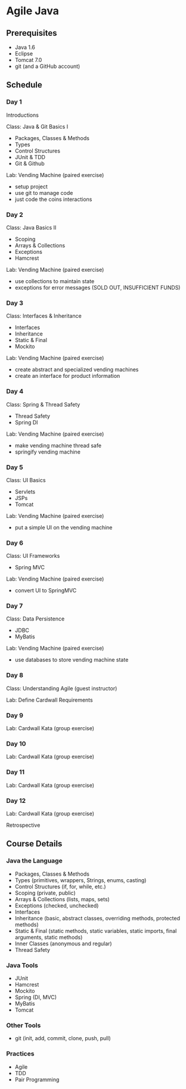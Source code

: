 Agile Java
==========

Prerequisites
-------------

  - Java 1.6  
  - Eclipse  
  - Tomcat 7.0
  - git (and a GitHub account)  

Schedule
--------

### Day 1

Introductions

Class: Java & Git Basics I

  - Packages, Classes & Methods  
  - Types  
  - Control Structures
  - JUnit & TDD
  - Git & Github

Lab: Vending Machine (paired exercise)  

  - setup project
  - use git to manage code
  - just code the coins interactions

### Day 2

Class: Java Basics II

  - Scoping  
  - Arrays & Collections  
  - Exceptions  
  - Hamcrest

Lab: Vending Machine (paired exercise)

  - use collections to maintain state
  - exceptions for error messages (SOLD OUT, INSUFFICIENT FUNDS)

### Day 3

Class: Interfaces & Inheritance

  - Interfaces
  - Inheritance
  - Static & Final
  - Mockito

Lab: Vending Machine (paired exercise)

  - create abstract and specialized vending machines
  - create an interface for product information

### Day 4

Class: Spring & Thread Safety

  - Thread Safety  
  - Spring DI  

Lab: Vending Machine (paired exercise)

  - make vending machine thread safe
  - springify vending machine

### Day 5

Class: UI Basics

  - Servlets  
  - JSPs  
  - Tomcat  

Lab: Vending Machine (paired exercise)

  - put a simple UI on the vending machine

### Day 6

Class: UI Frameworks

  - Spring MVC  

Lab: Vending Machine (paired exercise)

  - convert UI to SpringMVC

### Day 7 

Class: Data Persistence

  - JDBC  
  - MyBatis  

Lab: Vending Machine (paired exercise)

  - use databases to store vending machine state

### Day 8

Class: Understanding Agile (guest instructor)

Lab: Define Cardwall Requirements

### Day 9

Lab: Cardwall Kata (group exercise)

### Day 10

Lab: Cardwall Kata (group exercise)

### Day 11

Lab: Cardwall Kata (group exercise)

### Day 12

Lab: Cardwall Kata (group exercise)

Retrospective

Course Details
--------------

### Java the Language

- Packages, Classes & Methods
- Types (primitives, wrappers, Strings, enums, casting)
- Control Structures (if, for, while, etc.)
- Scoping (private, public)
- Arrays & Collections (lists, maps, sets)
- Exceptions (checked, unchecked)
- Interfaces
- Inheritance (basic, abstract classes, overriding methods, protected methods)
- Static & Final (static methods, static variables, static imports, final arguments, static methods)
- Inner Classes (anonymous and regular)
- Thread Safety

### Java Tools

- JUnit
- Hamcrest
- Mockito
- Spring (DI, MVC)
- MyBatis
- Tomcat

### Other Tools

- git (init, add, commit, clone, push, pull)

### Practices

- Agile
- TDD
- Pair Programming

